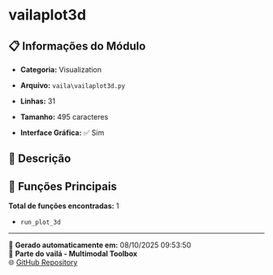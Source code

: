# vailaplot3d

## 📋 Informações do Módulo

- **Categoria:** Visualization
- **Arquivo:** `vaila\vailaplot3d.py`
- **Linhas:** 31
- **Tamanho:** 495 caracteres


- **Interface Gráfica:** ✅ Sim

## 📖 Descrição



## 🔧 Funções Principais

**Total de funções encontradas:** 1

- `run_plot_3d`




---

📅 **Gerado automaticamente em:** 08/10/2025 09:53:50  
🔗 **Parte do vailá - Multimodal Toolbox**  
🌐 [GitHub Repository](https://github.com/vaila-multimodaltoolbox/vaila)
